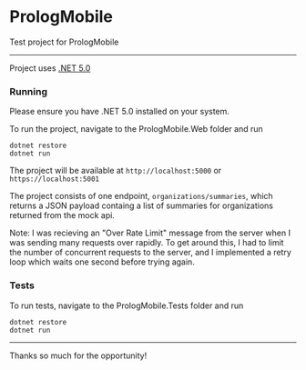 # PrologMobile
Test project for PrologMobile

---
Project uses [.NET 5.0](https://dotnet.microsoft.com/download)

### Running
Please ensure you have .NET 5.0 installed on your system.

To run the project, navigate to the PrologMobile.Web folder and run 

```
dotnet restore
dotnet run
```

The project will be available at `http://localhost:5000` or `https://localhost:5001`

The project consists of one endpoint, `organizations/summaries`, which returns a JSON payload containg a list of summaries for organizations returned from the mock api.

Note: I was recieving an "Over Rate Limit" message from the server when I was sending many requests over rapidly. To get around this, I had to limit the number of concurrent requests to the server, and I implemented a retry loop which waits one second before trying again.

### Tests
To run tests, navigate to the PrologMobile.Tests folder and run

```
dotnet restore
dotnet run
```

---

Thanks so much for the opportunity!
